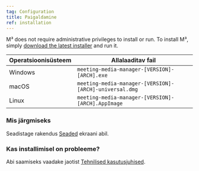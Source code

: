 ```yaml
---
tag: Configuration
title: Paigaldamine
ref: installation
---
```


M³ does not require administrative privileges to install or run. To install M³, simply [download the latest installer]({{site.github}}/releases/latest) and run it.

| Operatsioonisüsteem | Allalaaditav fail                                      |
| ------------------- | ------------------------------------------------------ |
| Windows             | `meeting-media-manager-[VERSION]-[ARCH].exe`           |
| macOS               | `meeting-media-manager-[VERSION]-[ARCH]-universal.dmg` |
| Linux               | `meeting-media-manager-[VERSION]-[ARCH].AppImage`      |

### Mis järgmiseks

Seadistage rakendus [Seaded]({{page.lang}}/#configuration) ekraani abil.

### Kas installimisel on probleeme?

Abi saamiseks vaadake jaotist [Tehnilised kasutusjuhised]({{page.lang}}/#usage-notes).
